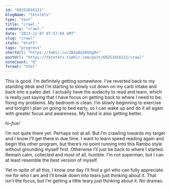 ```yaml
---
id: "69251016121"
blogName: "tktxtktx"
type: "text"
title: "crawl."
summary: "crawl."
date: "2013-12-07 07:57:04 GMT"
slug: "crawl"
state: "draft"
tags: "progress"
shortUrl: "https://tmblr.co/ZB1w8q10VhgMv"
postUrl: "https://tktxtktx.tumblr.com/post/69251016121/crawl"
noteCount: "0"
format: "html"
---
```


This is good. I’m definitely getting somewhere. I’ve reverted back to my standing desk and I’m starting to slowly cut down on my carb intake and back into a paleo diet. I actually have the audacity to read and learn, which is really just saying that I have focus on getting back to where I need to be; fixing my problems. My bedroom is clean. I’m slowly beginning to exercise and tonight I plan on going to bed early, so I can wake up and do it all again with greater focus and awareness. My hand is also getting better.

*hi-five!*

I’m not quite there yet. Perhaps not at all. But I’m crawling towards my target and I know I’ll get there in due time. I want to learn speed reading again and begin this other program, but there’s no point running into this Rambo style without grounding myself first. Otherwise I’ll just be back to where I started. Remain calm, collected and most of all, humble. I’m not superman, but I can at least resemble the best version of myself.

Yet in-spite of all this, I know one day I’ll find a girl who can fully appreciate me for who I am and I’ll break down into tears just thinking about it. That isn’t the focus, but I’m getting a little teary just thinking about it. No dramas.